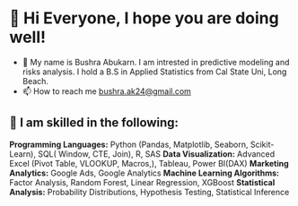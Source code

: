 # 👋 Hi Everyone, I hope you are doing well! 
- 👀 My name is Bushra Abukarn. I am intrested in predictive modeling and risks analysis. I hold a B.S in Applied Statistics from Cal State Uni, Long Beach. 
- 📫 How to reach me bushra.ak24@gmail.com 

## 🌱 I am skilled in the following: 
**Programming Languages:** Python (Pandas, Matplotlib, Seaborn, Scikit-Learn), SQL( Window, CTE, Join), R, SAS
**Data Visualization:** Advanced Excel (Pivot Table, VLOOKUP, Macros,), Tableau, Power BI(DAX) 
**Marketing Analytics:** Google Ads, Google Analytics
**Machine Learning Algorithms:** Factor Analysis, Random Forest, Linear Regression, XGBoost
**Statistical Analysis:** Probability Distributions, Hypothesis Testing, Statistical Inference
